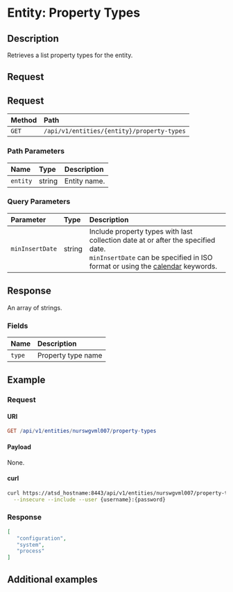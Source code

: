 # Entity: Property Types

## Description

Retrieves a list property types for the entity.

## Request

## Request

| **Method** | **Path** |
|:---|:---|
| `GET` | `/api/v1/entities/{entity}/property-types` |

### Path Parameters

|**Name**|**Type**|**Description**|
|:---|:---|:---|
| `entity` |string|Entity name.|

### Query Parameters

| **Parameter** | **Type** | **Description** |
|:---|:---|:---|
| `minInsertDate` | string | Include property types with last collection date at or after the specified date. <br>`minInsertDate` can be specified in ISO format or using the [calendar](../../../shared/calendar.md) keywords. |

## Response

An array of strings.

### Fields

| **Name**       | **Description** |
|:---|:---|
| `type` | Property type name |

## Example

### Request

#### URI

```elm
GET /api/v1/entities/nurswgvml007/property-types
```

#### Payload

None.

#### curl

```bash
curl https://atsd_hostname:8443/api/v1/entities/nurswgvml007/property-types \
  --insecure --include --user {username}:{password}
```

### Response

```json
[
   "configuration",
   "system",
   "process"
]
```

## Additional examples
